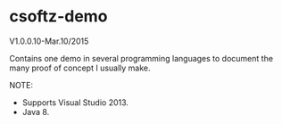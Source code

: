 csoftz-demo
===========
V1.0.0.10-Mar.10/2015

Contains one demo in several programming languages to document the many proof of concept I usually make.

NOTE:
- Supports Visual Studio 2013.
- Java 8.
